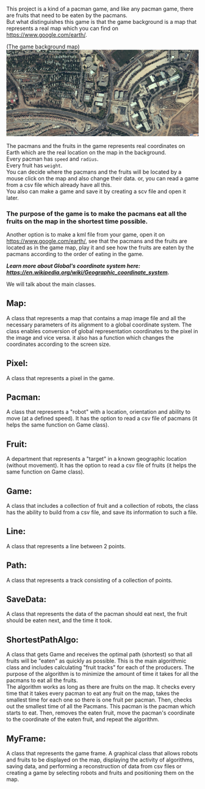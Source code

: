 
This project is a kind of a pacman game, and like any pacman game, there are fruits that need to be eaten by the pacmans.\
But what distinguishes this game is that the game background is a map that represents a real map which you can find on https://www.google.com/earth/.

(The game background map)
![alt text](https://github.com/maayanbuzaglo/OopNavigtion/blob/master/pictures/Ariel1.png)

The pacmans and the fruits in the game represents real coordinates on Earth which are the real location on the map in the background.\
Every pacman has `speed` and `radius`.\
Every fruit has `weight`.\
You can decide where the pacmans and the fruits will be located by a mouse click on the map and also change their data. or, you can read a game from a csv file which already have all this.\
You also can make a game and save it by creating a scv file and open it later.
### The purpose of the game is to make the pacmans eat all the fruits on the map in the shortest time possible.
Another option is to make a kml file from your game, open it on https://www.google.com/earth/, see that the pacmans and the fruits are located as in the game map, play it and see how the fruits are eaten by the pacmans according to the order of eating in the game.

***Learn more about Global's coordinate system here: https://en.wikipedia.org/wiki/Geographic_coordinate_system.***

We will talk about the main classes.
## Map:
A class that represents a map that contains a map image file and all the necessary parameters of its alignment to a global coordinate system. The class enables conversion of global representation coordinates to the pixel in the image and vice versa. it also has a function which changes the coordinates according to the screen size.

## Pixel:
A class that represents a pixel in the game.

## Pacman:
A class that represents a "robot" with a location, orientation and ability to move (at a defined speed). It has the option to read a csv file of pacmans (it helps the same function on Game class).

## Fruit:
A department that represents a "target" in a known geographic location (without movement). It has the option to read a csv file of fruits (it helps the same function on Game class).

## Game:
A class that includes a collection of fruit and a collection of robots, the class has the ability to build from a csv file, and save its information to such a file.

## Line:
A class that represents a line between 2 points.

## Path:
A class that represents a track consisting of a collection of points.

## SaveData:
A class that represents the data of the pacman should eat next, the fruit should be eaten next, and the time it took.

## ShortestPathAlgo:
A class that gets Game and receives the optimal path (shortest) so that all fruits will be "eaten" as quickly as possible. This is the main algorithmic class and includes calculating "fruit tracks" for each of the producers. The purpose of the algorithm is to minimize the amount of time it takes for all the pacmans to eat all the fruits.\
The algorithm works as long as there are fruits on the map. It checks every time that it takes every pacman to eat any fruit on the map, takes the smallest time for each one so there is one fruit per pacman. Then, checks out the smallest time of all the Pacmans. This pacman is the pacman which starts to eat. Then, removes the eaten fruit, move the pacman's coordinate to the coordinate of the eaten fruit, and repeat the algorithm.

## MyFrame:
A class that represents the game frame.
A graphical class that allows robots and fruits to be displayed on the map, displaying the activity of algorithms, saving data, and performing a reconstruction of data from csv files or creating a game by selecting robots and fruits and positioning them on the map.
